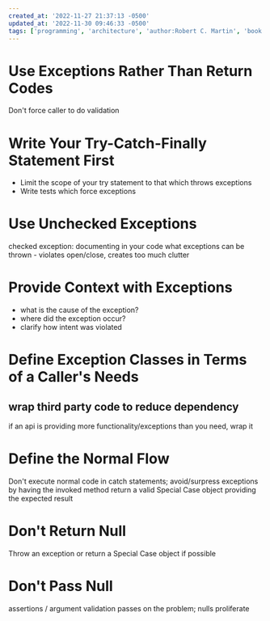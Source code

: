 ```yaml
---
created_at: '2022-11-27 21:37:13 -0500'
updated_at: '2022-11-30 09:46:33 -0500'
tags: ['programming', 'architecture', 'author:Robert C. Martin', 'book:Clean Code']
---
```


# Use Exceptions Rather Than Return Codes

Don't force caller to do validation

# Write Your Try-Catch-Finally Statement First

- Limit the scope of your try statement to that which throws exceptions
- Write tests which force exceptions

# Use Unchecked Exceptions

checked exception: documenting in your code what exceptions can be thrown - violates open/close, creates too much clutter

# Provide Context with Exceptions

- what is the cause of the exception?
- where did the exception occur?
- clarify how intent was violated

# Define Exception Classes in Terms of a Caller's Needs

## wrap third party code to reduce dependency

if an api is providing more functionality/exceptions than you need, wrap it

# Define the Normal Flow

Don't execute normal code in catch statements; avoid/surpress exceptions by having the invoked method return a valid Special Case object providing the expected result

# Don't Return Null

Throw an exception or return a Special Case object if possible

# Don't Pass Null

assertions / argument validation passes on the problem; nulls proliferate
